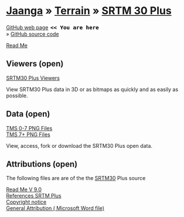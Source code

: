 [Jaanga]( ../index.html ) &raquo; [Terrain]( ../terrain-r2/terrain.html ) &raquo;
[SRTM 30 Plus]( terrain-srtm30-plus.html )
===

[GitHub web page]( http://jaanga.github.io/terrain-srtm30-plus-r2/terrain-srtm30-plus.html "view the files as apps." ) <input value="<< You are here" size=15 style="font:bold 11pt monospace;border-width:0;" >  
&raquo; [GitHub source code]( https://github.com/jaanga/terrain-srtm30-plus-r2/ "View files with GitHub" ) <scan style=display:none ><< You are here</scan>  

[Read Me]( #readme.md# )

## Viewers (open)

[SRTM30 Plus Viewers]( ../terrain-srtm30-plus-viewers/terrain-srtm30-plus-viewers.html )

View SRTM30 Plus data in 3D or as bitmaps as quickly and as easily as possible.

## Data (open)

[TMS 0-7 PNG Files]( https://github.com/jaanga/terrain-srtm30-plus-data-tms-1-7 )  
[TMS 7+ PNG Files]( https://github.com/jaanga/terrain-srtm30-plus-data-tms-7plus )

View, access, fork or download the SRTM30 Plus open data.

## Attributions (open)

The following files are are of the the [SRTM30]( ftp://topex.ucsd.edu/pub/srtm30_plus/topo30/ ) Plus source

[Read Me V 9.0]( #./srtm-license-copyright/README.V9.0.txt# )  
[References SRTM Plus]( #./srtm-license-copyright/REFERENCES_SRTM30_PLUS.txt# )  
[Copyright notice]( #./srtm-license-copyright/COPYRIGHT.txt# )  
[General Attribution ( Microsoft Word file)]( ./srtm-license-copyright/general_attribution_011013.doc )
